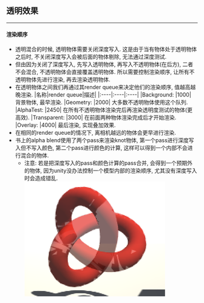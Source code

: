 ## **透明效果**
---------------------------------------------------------------------------
#### **渲染顺序**
- 透明混合的时候, 透明物体需要关闭深度写入. 这是由于当有物体处于透明物体之后时, 不关闭深度写入会被后面的物体剔除, 无法通过深度测试.
- 但由因为关闭了深度写入, 先写入透明物体, 再写入不透明物体(在后方), 二者不会混合, 不透明物体会直接覆盖透明物体. 所以需要控制渲染顺序, 让所有不透明物体先进行渲染, 再去渲染透明物体.
- 在透明物体之间我们再通过其render queue来决定他们的渲染顺序, 值越高越晚渲染.
    |名称|render queue|描述|
    |:----|:----|:----|
    |Background:      |1000|    背景物体, 最早渲染.
    |Geometry:        |2000|    大多数不透明物体使用这个队列.
    |AlphaTest:       |2450|    在所有不透明物体渲染完后再渲染透明度测试的物体(更高效).
    |Transparent:     |3000|    在前面两种物体渲染完成后才开始渲染.
    |Overlay:         |4000|    最后渲染, 实现叠加效果.  
- 在相同的render queue的情况下, 离相机越远的物体会更早进行渲染.
- 书上的alpha blend使用了两个pass来渲染knot物体, 第一个pass进行深度写入但不写入颜色, 第二个pass进行颜色的计算, 这样可以得到一个内部不会进行混合的物体. 
  - 注意: 若是把深度写入的pass和颜色计算的pass合并, 会得到一个预期外的物体, 因为unity没办法控制一个模型内部的渲染顺序, 尤其没有深度写入时会造成错乱.
  ![](Knot_Err.png)